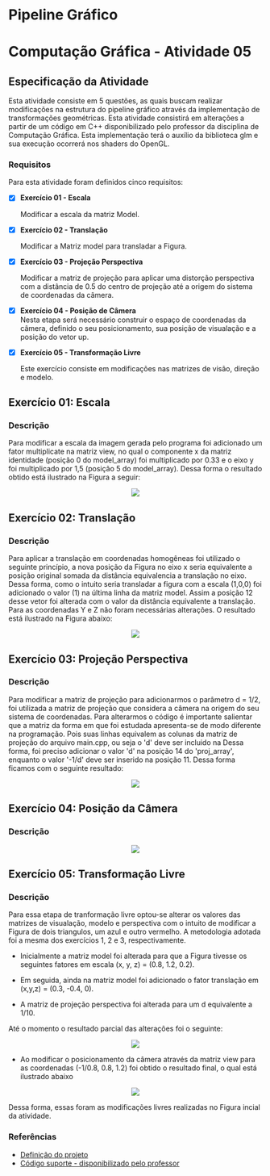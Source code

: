 # Pipeline Gráfico

# Computação Gráfica - Atividade 05
## Especificação da Atividade

Esta atividade consiste em 5 questões, as quais buscam realizar modificações na estrutura do pipeline 
gráfico através da implementação de transformações geométricas. Esta atividade consistirá em alterações
a partir de um código em C++ disponibilizado pelo professor da disciplina de Computação Gráfica. Esta implementação
terá o auxílio da biblioteca glm e sua execução ocorrerá nos shaders do OpenGL.

  
### Requisitos

Para esta atividade foram definidos cinco requisitos:

- [x] **Exercício 01 - Escala**  

    Modificar a escala da matriz Model. 

- [x] **Exercício 02 - Translação**  

    Modificar a Matriz model para transladar a Figura.

- [x] **Exercício 03 - Projeção Perspectiva** 

    Modificar a matriz de projeção para aplicar uma distorção perspectiva com a distância de 0.5 do centro de projeção
    até a origem do sistema de coordenadas da câmera.

- [x] **Exercício 04 - Posição de Câmera**  
    Nesta etapa será necessário construir o espaço de coordenadas da câmera, definido o seu posicionamento, sua posição de visualação
    e a posição do vetor up.
  
- [x] **Exercício 05 - Transformação Livre**  

    Este exercício consiste em modificações nas matrizes de visão, direção e modelo.

## Exercício 01: Escala
### Descrição
  Para modificar a escala da imagem gerada pelo programa foi adicionado um fator multiplicate na matriz view, no qual
  o componente x da matriz identidade (posição 0 do model_array) foi multiplicado por 0.33 e o eixo y foi multiplicado por 1,5 (posição 5 do model_array). Dessa forma o resultado
  obtido está ilustrado na Figura a seguir:   

  <p align="center">
    <img src="https://github.com/SAndradeTC/Computacao-Grafica/blob/master/Atividade_3/Imagens/escala.png">
  </p>

## Exercício 02: Translação
### Descrição
  Para aplicar a translação em coordenadas homogêneas foi utilizado o seguinte princípio, a nova posição da Figura no eixo x
  seria equivalente a posição original somada da distância equivalencia a translação no eixo. Dessa forma, como o intuito seria transladar
  a figura com a escala (1,0,0) foi adicionado o valor (1) na última linha da matriz model. Assim a posição 12 desse vetor foi alterada com o valor da 
  distância equivalente a translação. Para as coordenadas Y e Z não foram necessárias alterações. O resultado está ilustrado na Figura abaixo:

  <p align="center">
    <img src="https://github.com/SAndradeTC/Computacao-Grafica/blob/master/Atividade_3/Imagens/trans.png">
  </p>

## Exercício 03: Projeção Perspectiva
### Descrição
  Para modificar a matriz de projeção para adicionarmos o parâmetro d = 1/2, foi utilizada a matriz de projeção que considera
   a câmera na origem do seu sistema de coordenadas. Para alterarmos o código é importante salientar que a matriz da forma em que foi estudada
   apresenta-se de modo diferente na programação. Pois suas linhas equivalem as colunas da matriz de projeção do arquivo main.cpp, ou seja
   o 'd' deve ser incluido na Dessa forma, foi preciso adicionar o valor 'd' na posição 14 do 'proj_array', enquanto o valor '-1/d'
   deve ser inserido na posição 11. Dessa forma ficamos com o seguinte resultado:
  <p align="center">
    <img src="https://github.com/SAndradeTC/Computacao-Grafica/blob/master/Atividade_3/Imagens/proje.png">
  </p>


## Exercício 04: Posição da Câmera
### Descrição

<p align="center">
    <img src="https://github.com/SAndradeTC/Computacao-Grafica/blob/master/Atividade_3/Imagens/camera.png">
  </p>

## Exercício 05: Transformação Livre
### Descrição
  Para essa etapa de tranformação livre optou-se alterar os valores das matrizes de visualação, modelo e perspectiva
  com o intuito de modificar a Figura de dois triangulos, um azul e outro vermelho.
  A metodologia adotada foi a mesma dos exercícios 1, 2 e 3, respectivamente. 

  - Inicialmente a matriz model foi alterada para que a Figura tivesse os seguintes fatores em escala
  (x, y, z) = (0.8, 1.2, 0.2). 

  - Em seguida, ainda na matriz model foi adicionado o fator translação em (x,y,z) = (0.3, -0.4, 0).

  - A matriz de projeção perspectiva foi alterada para um d equivalente a 1/10.

  Até o momento o resultado parcial das alterações foi o seguinte:

  <p align="center">
      <img src="https://github.com/SAndradeTC/Computacao-Grafica/blob/master/Atividade_3/Imagens/parcial.png">
  </p>

  - Ao modificar o posicionamento da câmera através da matriz view para as coordenadas (-1/0.8, 0.8, 1.2) foi obtido
  o resultado final, o qual está ilustrado abaixo

<p align="center">
      <img src="https://github.com/SAndradeTC/Computacao-Grafica/blob/master/Atividade_3/Imagens/final.png">
  </p>


Dessa forma, essas foram as modificações livres realizadas no Figura incial da atividade.

  
### Referências

- [Definição do projeto](https://sig-arq.ufpb.br/arquivos/2020251182af5d2276812b448ad7142ee/trabalho_3.pdf)
- [Código suporte - disponibilizado pelo professor](https://github.com/capagot/icg/tree/master/03_transformations)
